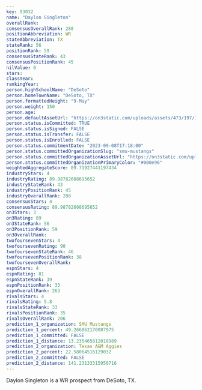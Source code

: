 ```yaml
---
key: 93032
name: "Daylon Singleton"
overallRank: 
consensusOverallRank: 288
positionAbbreviation: WR
stateAbbreviation: TX
stateRank: 56
positionRank: 59
consensusStateRank: 43
consensusPositionRank: 45
nilValue: 0
stars: 
classYear: 
rankingYear: 
person.highSchoolName: "DeSoto"
person.homeTownName: "DeSoto, TX"
person.formattedHeight: "9-May"
person.weight: 150
person.age: 
person.defaultAssetUrl: "https://on3static.com/uploads/assets/473/197/197473.jpg"
person.status.isCommitted: TRUE
person.status.isSigned: FALSE
person.status.isTransfer: FALSE
person.status.isEnrolled: FALSE
person.status.commitmentDate: "2023-09-08T17:18:00"
person.status.committedOrganizationSlug: "smu-mustangs"
person.status.committedOrganizationAssetUrl: "https://on3static.com/uploads/assets/229/150/150229.svg"
person.status.committedOrganizationPrimaryColor: "#000e96"
weightedAggregateScore: 89.71927441197434
industryStars: 4
industryRating: 89.98782608695652
industryStateRank: 43
industryPositionRank: 45
industryOverallRank: 288
consensusStars: 4
consensusRating: 89.98782608695652
on3Stars: 3
on3Rating: 89
on3StateRank: 56
on3PositionRank: 59
on3OverallRank: 
twofoursevenStars: 4
twofoursevenRating: 90
twofoursevenStateRank: 46
twofoursevenPositionRank: 38
twofoursevenOverallRank: 
espnStars: 4
espnRating: 81
espnStateRank: 39
espnPositionRank: 33
espnOverallRank: 263
rivalsStars: 4
rivalsRating: 5.8
rivalsStateRank: 33
rivalsPositionRank: 35
rivalsOverallRank: 206
prediction_1_organization: SMU Mustangs
prediction_1_percent: 49.266862170087975
prediction_1_committed: FALSE
prediction_1_distance: 13.235465812018989
prediction_2_organization: Texas A&M Aggies
prediction_2_percent: 22.58064516129032
prediction_2_committed: FALSE
prediction_2_distance: 141.23133315950716
---
```

Daylon Singleton is a WR prospect from DeSoto, TX.